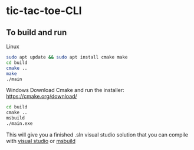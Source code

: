 # tic-tac-toe-CLI

## To build and run

Linux
```sh
sudo apt update && sudo apt install cmake make
cd build
cmake ..
make
./main
```


Windows
Download Cmake and run the installer: https://cmake.org/download/
```cmd
cd build
cmake ..
msbuild
./main.exe
```
This will give you a finished .sln visual studio solution that you can compile with [visual studio](https://visualstudio.microsoft.com) or [msbuild](https://learn.microsoft.com/en-us/visualstudio/msbuild/walkthrough-using-msbuild?view=vs-2022)
